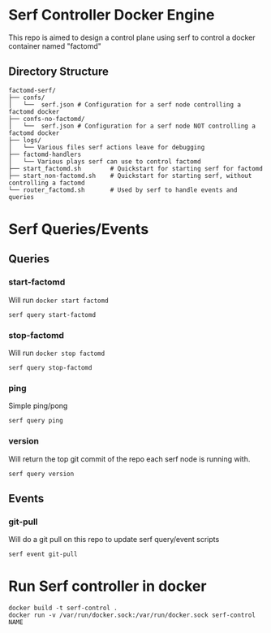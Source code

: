 # Serf Controller Docker Engine

This repo is aimed to design a control plane using serf to control a docker container named "factomd"

## Directory Structure

```
factomd-serf/
├── confs/
│   └──  serf.json # Configuration for a serf node controlling a factomd docker
├── confs-no-factomd/
│   └──  serf.json # Configuration for a serf node NOT controlling a factomd docker
├── logs/
│   └── Various files serf actions leave for debugging
├── factomd-handlers
│   └── Various plays serf can use to control factomd
├── start_factomd.sh 		# Quickstart for starting serf for factomd
├── start_non-factomd.sh 	# Quickstart for starting serf, without controlling a factomd
└── router_factomd.sh 		# Used by serf to handle events and queries
```

# Serf Queries/Events

## Queries

### start-factomd

Will run `docker start factomd`

```
serf query start-factomd
```

### stop-factomd

Will run `docker stop factomd`

```
serf query stop-factomd
```

### ping

Simple ping/pong

```
serf query ping
```

### version

Will return the top git commit of the repo each serf node is running with.

```
serf query version
```

## Events

### git-pull

Will do a git pull on this repo to update serf query/event scripts

```
serf event git-pull
```

# Run Serf controller in docker

```
docker build -t serf-control .
docker run -v /var/run/docker.sock:/var/run/docker.sock serf-control NAME
```